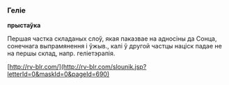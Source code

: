 ### Геліе
**прыстаўка**

Першая частка складаных слоў, якая паказвае на адносіны да Сонца, сонечнага выпрамянення і ўжыв., калі ў другой частцы націск падае не на першы склад, напр. геліетэрапія.

<a rel="author">[http://rv-blr.com/](http://rv-blr.com/slounik.jsp?letterId=0&maskId=0&pageId=690)</a>
